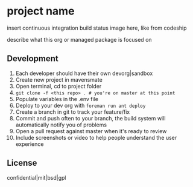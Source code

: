 project name
============

insert continuous integration build status image here, like from codeship

describe what this org or managed package is focused on


Development 
------------

1. Each developer should have their own devorg|sandbox
1. Create new project in mavensmate
1. Open terminal, cd to project folder
1. `git clone -f <this repo> . # you're on master at this point`
1. Populate variables in the .env file
1. Deploy to your dev org with `foreman run ant deploy`
1. Create a branch in git to track your feature/fix
1. Commit and push often to your branch, the build system will automatically notify you of problems
1. Open a pull request against master when it's ready to review
1. Include screenshots or video to help people understand the user experience

License
-------

confidential|mit|bsd|gpl